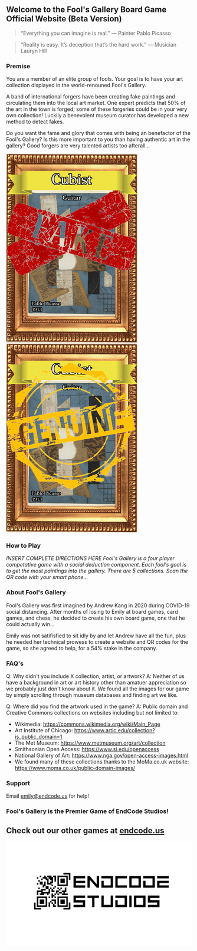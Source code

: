 ## Welcome to the Fool's Gallery Board Game Official Website (Beta Version)

>“Everything you can imagine is real.”
― Painter Pablo Picasso

>“Reality is easy. It’s deception that’s the hard work.”
― Musician Lauryn Hill

### Premise

You are a member of an elite group of fools. Your goal is to have your art collection displayed in the world-renouned Fool's Gallery.

A band of international forgers have been creating fake paintings and circulating them into the local art market. One expert predicts that 50% of the art in the town is forged; some of these forgeries could be in your very own collection! Luckily a benevolent museum curator has developed a new method to detect fakes.

Do you want the fame and glory that comes with being an benefactor of the Fool's Gallery? Is this more important to you than having authentic art in the gallery? Good forgers are very talented artists too afterall...

![alt text](Guitar_Fake.png?raw=true "Guitar, Pablo Picasso, 1913, Cubist Collection Artowrk, Fake")
![alt text](Guitar_Real.png?raw=true "Guitar, Pablo Picasso, 1913, Cubist Collection Artowrk, Real")


### How to Play

*INSERT COMPLETE DIRECTIONS HERE
Fool's Gallery is a four player competative game with a social deduction component.
Each fool's goal is to get the most paintings into the gallery.
There are 5 collections.
Scan the QR code with your smart phone...*

### About Fool's Gallery

Fool's Gallery was first imagined by Andrew Kang in 2020 during COVID-19 social distancing. After months of losing to Emily at board games, card games, and chess, he decided to create his own board game, one that he could actually win...

Emily was not satifisfied to sit idly by and let Andrew have all the fun, plus he needed her technical prowess to create a website and QR codes for the game, so she agreed to help, for a 54% stake in the company.

### FAQ's

Q: Why didn't you include X collection, artist, or artwork?
A: Neither of us have a background in art or art history other than amatuer appreciation so we probably just don't know about it. We found all the images for our game by simply scrolling through museum databases and finding art we like.

Q: Where did you find the artwork used in the game?
A: Public domain and Creative Commons collections on websites including but not limited to:
- Wikimedia: https://commons.wikimedia.org/wiki/Main_Page
- Art Institute of Chicago: https://www.artic.edu/collection?is_public_domain=1
- The Met Museum: https://www.metmuseum.org/art/collection
- Smithsonian Open Access: https://www.si.edu/openaccess
- National Gallery of Art: https://www.nga.gov/open-access-images.html
- We found many of these collections thanks to the MoMa.co.uk website: https://www.moma.co.uk/public-domain-images/


### Support
Email emily@endcode.us for help!

### Fool's Gallery is the Premier Game of EndCode Studios!
## Check out our other games at [endcode.us](https://endcode.us/)

![alt text(https://endcode.us/)](end_code_studios_old_logo.png?raw=true "EndCode Studios Old Logo")
